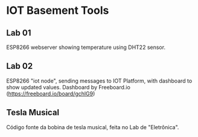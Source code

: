 # IOT Basement Tools

## Lab 01
ESP8266 webserver showing temperature using DHT22 sensor.

## Lab 02
ESP8266 "iot node", sending messages to IOT Platform, with dashboard to show updated values.
Dashboard by Freeboard.io (https://freeboard.io/board/gchlG9)

## Tesla Musical
Código fonte da bobina de tesla musical, feita no Lab de "Eletrônica".
